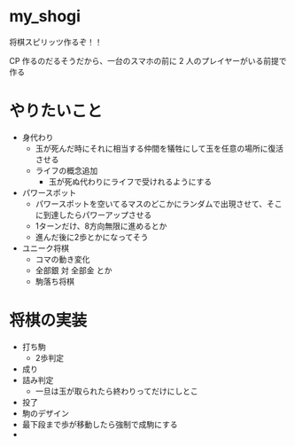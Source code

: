 # my_shogi

将棋スピリッツ作るぞ！！

CP 作るのだるそうだから、一台のスマホの前に 2 人のプレイヤーがいる前提で作る

# やりたいこと

- 身代わり
  - 玉が死んだ時にそれに相当する仲間を犠牲にして玉を任意の場所に復活させる
  - ライフの概念追加
    - 玉が死ぬ代わりにライフで受けれるようにする
- パワースポット
  - パワースポットを空いてるマスのどこかにランダムで出現させて、そこに到達したらパワーアップさせる
  - 1ターンだけ、8方向無限に進めるとか
  - 進んだ後に2歩とかになってそう
- ユニーク将棋
  - コマの動き変化
  - 全部銀 対 全部金 とか
  - 駒落ち将棋

# 将棋の実装

- 打ち駒
  - 2歩判定
- 成り
- 詰み判定
  - 一旦は玉が取られたら終わりってだけにしとこ
- 投了
- 駒のデザイン
- 最下段まで歩が移動したら強制で成駒にする
- 
